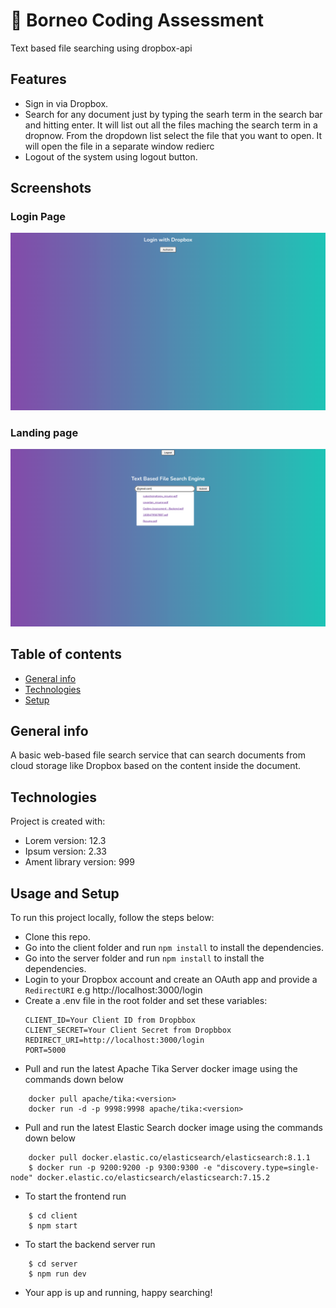 # 🚀 Borneo Coding Assessment

Text based file searching using dropbox-api

## Features

-   Sign in via Dropbox.
-   Search for any document just by typing the searh term in the search bar and hitting enter. It will list out all the files maching the search term in a dropnow.
    From the dropdown list select the file that you want to open. It will open the file in a separate window redierc
-   Logout of the system using logout button.

## Screenshots

### Login Page

<img src="/screenshots/login.png" />

### Landing page

<img src="/screenshots/search.png" />

## Table of contents

-   [General info](#general-info)
-   [Technologies](#technologies)
-   [Setup](#setup)

## General info

A basic web-based file search service that can search documents from cloud storage like Dropbox based on the content inside the document.

## Technologies

Project is created with:

-   Lorem version: 12.3
-   Ipsum version: 2.33
-   Ament library version: 999

## Usage and Setup

To run this project locally, follow the steps below:

-   Clone this repo.
-   Go into the client folder and run `npm install` to install the dependencies.
-   Go into the server folder and run `npm install` to install the dependencies.
-   Login to your Dropbox account and create an OAuth app and provide a `RedirectURI` e.g http://localhost:3000/login
-   Create a .env file in the root folder and set these variables:
    ```
    CLIENT_ID=Your Client ID from Dropbbox
    CLIENT_SECRET=Your Client Secret from Dropbbox
    REDIRECT_URI=http://localhost:3000/login
    PORT=5000
    ```
-   Pull and run the latest Apache Tika Server docker image using the commands down below

```
    docker pull apache/tika:<version>
    docker run -d -p 9998:9998 apache/tika:<version>
```

-   Pull and run the latest Elastic Search docker image using the commands down below

```
    docker pull docker.elastic.co/elasticsearch/elasticsearch:8.1.1
    $ docker run -p 9200:9200 -p 9300:9300 -e "discovery.type=single-node" docker.elastic.co/elasticsearch/elasticsearch:7.15.2
```

-   To start the frontend run

```
    $ cd client
    $ npm start
```

-   To start the backend server run

```
    $ cd server
    $ npm run dev
```

-   Your app is up and running, happy searching!
